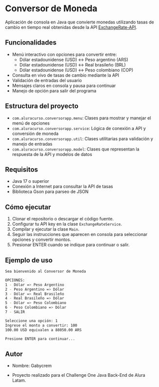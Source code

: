 # Conversor de Moneda

Aplicación de consola en Java que convierte monedas utilizando tasas de cambio en tiempo real obtenidas desde la API [ExchangeRate-API](https://www.exchangerate-api.com/).

## Funcionalidades

- Menú interactivo con opciones para convertir entre:
  - Dólar estadounidense (USD) ↔ Peso argentino (ARS)
  - Dólar estadounidense (USD) ↔ Real brasileño (BRL)
  - Dólar estadounidense (USD) ↔ Peso colombiano (COP)
- Consulta en vivo de tasas de cambio mediante la API
- Validación de entradas del usuario
- Mensajes claros en consola y pausa para continuar
- Manejo de opción para salir del programa

## Estructura del proyecto

- `com.aluracurso.conversorapp.menu`: Clases para mostrar y manejar el menú de opciones
- `com.aluracurso.conversorapp.service`: Lógica de conexión a API y conversión de moneda
- `com.aluracurso.conversorapp.util`: Clases utilitarias para validación y manejo de entradas
- `com.aluracurso.conversorapp.model`: Clases que representan la respuesta de la API y modelos de datos

## Requisitos

- Java 17 o superior
- Conexión a Internet para consultar la API de tasas
- Biblioteca Gson para parseo de JSON

## Cómo ejecutar

1. Clonar el repositorio o descargar el código fuente.
2. Configurar tu API key en la clase `ExchangeRateService`.
3. Compilar y ejecutar la clase `Main`.
4. Seguir las instrucciones que aparecen en consola para seleccionar opciones y convertir montos.
5. Presionar ENTER cuando se indique para continuar o salir.

## Ejemplo de uso

```bash
Sea bienvenido al Conversor de Moneda

OPCIONES:
1 - Dólar => Peso Argentino
2 - Peso Argentino => Dólar
3 - Dólar => Real Brasileño
4 - Real Brasileño => Dólar
5 - Dólar => Peso Colombiano
6 - Peso Colombiano => Dólar
7 - SALIR

Seleccione una opción: 1
Ingrese el monto a convertir: 100
100.00 USD equivalen a 88050.00 ARS

Presione ENTER para continuar...
```

## Autor
- Nombre: Gabycrem

- Proyecto realizado para el Challenge One Java Back-End de Alura Latam.
